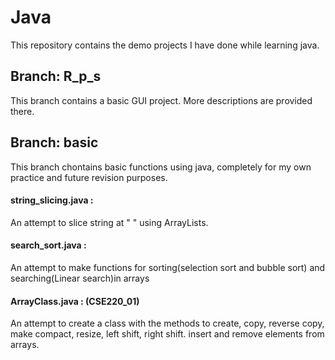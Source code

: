 # Java
This repository contains the demo projects I have done while learning java.

## Branch: R_p_s
This branch contains a basic GUI project. More descriptions are provided there.

## Branch: basic
This branch chontains basic functions using java, completely for my own practice and future revision purposes.
#### string_slicing.java : 
An attempt to slice string at " " using ArrayLists.
#### search_sort.java : 
An attempt to make functions for sorting(selection sort and bubble sort) and searching(Linear search)in arrays

#### ArrayClass.java : (CSE220_01)
An attempt to create a class with the methods to create, copy, reverse copy, make compact, resize, left shift, right shift. insert and remove elements from arrays.
